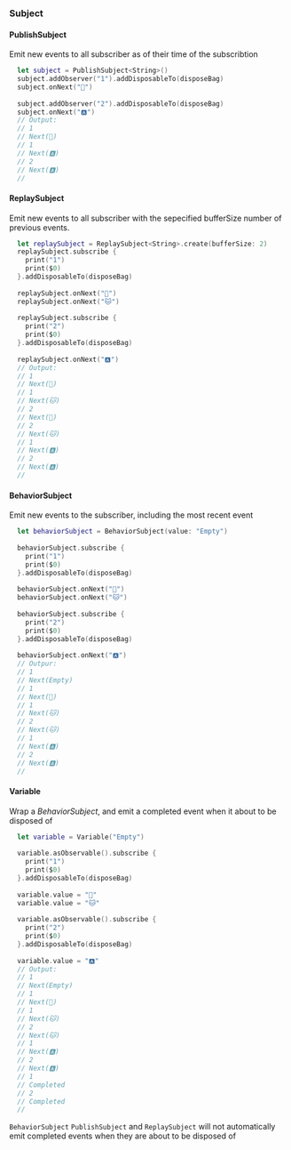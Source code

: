 ### Subject
#### PublishSubject
Emit new events to all subscriber as of their time of the subscribtion
```Swift
  let subject = PublishSubject<String>()
  subject.addObserver("1").addDisposableTo(disposeBag)
  subject.onNext("🐶")
    
  subject.addObserver("2").addDisposableTo(disposeBag)
  subject.onNext("🅰️")
  // Output:
  // 1
  // Next(🐶)
  // 1
  // Next(🅰️)
  // 2
  // Next(🅰️)
  //
```
#### ReplaySubject
Emit new events to all subscriber with the sepecified bufferSize number of previous events.
```Swift
  let replaySubject = ReplaySubject<String>.create(bufferSize: 2)
  replaySubject.subscribe {
    print("1")
    print($0)
  }.addDisposableTo(disposeBag)
    
  replaySubject.onNext("🐶")
  replaySubject.onNext("🐱")
    
  replaySubject.subscribe {
    print("2")
    print($0)
  }.addDisposableTo(disposeBag)
    
  replaySubject.onNext("🅰️")
  // Output:
  // 1
  // Next(🐶)
  // 1
  // Next(🐱)
  // 2
  // Next(🐶)
  // 2
  // Next(🐱)
  // 1
  // Next(🅰️)
  // 2
  // Next(🅰️)
  // 
```
#### BehaviorSubject
Emit new events to the subscriber, including the most recent event
```Swift
  let behaviorSubject = BehaviorSubject(value: "Empty")
  
  behaviorSubject.subscribe {
    print("1")
    print($0)
  }.addDisposableTo(disposeBag)
  
  behaviorSubject.onNext("🐶")
  behaviorSubject.onNext("🐱")
  
  behaviorSubject.subscribe {
    print("2")
    print($0)
  }.addDisposableTo(disposeBag)
  
  behaviorSubject.onNext("🅰️")
  // Outpur:
  // 1
  // Next(Empty)
  // 1
  // Next(🐶)
  // 1
  // Next(🐱)
  // 2
  // Next(🐱)
  // 1
  // Next(🅰️)
  // 2
  // Next(🅰️)
  //
```
#### Variable
Wrap a _BehaviorSubject_, and emit a completed event when it about to be disposed of
```Swift
  let variable = Variable("Empty")
  
  variable.asObservable().subscribe {
    print("1")
    print($0)
  }.addDisposableTo(disposeBag)
  
  variable.value = "🐶"
  variable.value = "🐱"
  
  variable.asObservable().subscribe {
    print("2")
    print($0)
  }.addDisposableTo(disposeBag)
  
  variable.value = "🅰️"
  // Output:
  // 1
  // Next(Empty)
  // 1
  // Next(🐶)
  // 1
  // Next(🐱)
  // 2
  // Next(🐱)
  // 1
  // Next(🅰️)
  // 2
  // Next(🅰️)
  // 1
  // Completed
  // 2
  // Completed
  //
```

`BehaviorSubject` `PublishSubject` and `ReplaySubject` will not automatically emit completed events when they are about to be disposed of
